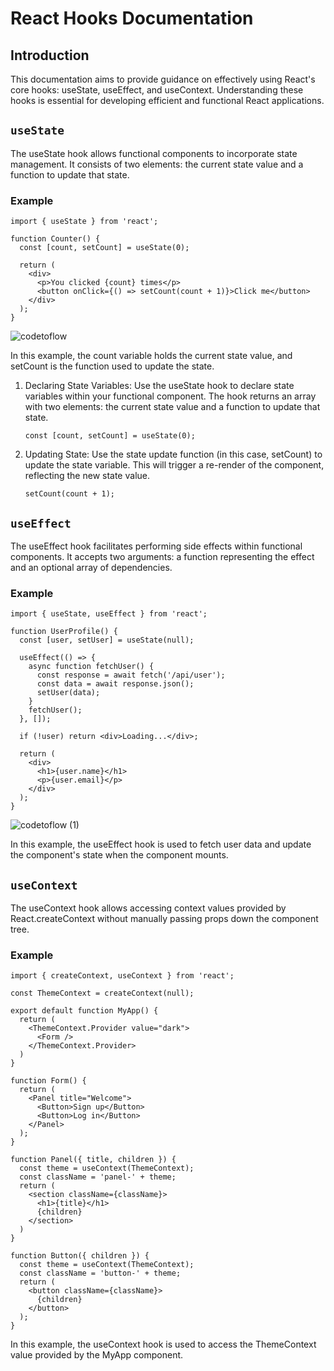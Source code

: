 # React Hooks Documentation
## Introduction
This documentation aims to provide guidance on effectively using React's core hooks: useState, useEffect, and useContext. Understanding these hooks is essential for developing efficient and functional React applications.

## `useState`
The useState hook allows functional components to incorporate state management. It consists of two elements: the current state value and a function to update that state.

### Example
```react
import { useState } from 'react';

function Counter() {
  const [count, setCount] = useState(0);

  return (
    <div>
      <p>You clicked {count} times</p>
      <button onClick={() => setCount(count + 1)}>Click me</button>
    </div>
  );
}
```
![codetoflow](https://github.com/akkm9120/sctp02-react-/assets/150890227/8b685a7c-dc7b-4603-872c-97f61d6caad3)



In this example, the count variable holds the current state value, and setCount is the function used to update the state.
1. Declaring State Variables: Use the useState hook to declare state variables within your functional component. The hook returns an array with two elements: the current state value and a function to update that state.
   ```react
   const [count, setCount] = useState(0);
   ```
2. Updating State: Use the state update function (in this case, setCount) to update the state variable. This will trigger a re-render of the component, reflecting the new state value.
    ```react
    setCount(count + 1);
    ```


## `useEffect`
The useEffect hook facilitates performing side effects within functional components. It accepts two arguments: a function representing the effect and an optional array of dependencies.

### Example
```react
import { useState, useEffect } from 'react';

function UserProfile() {
  const [user, setUser] = useState(null);

  useEffect(() => {
    async function fetchUser() {
      const response = await fetch('/api/user');
      const data = await response.json();
      setUser(data);
    }
    fetchUser();
  }, []);

  if (!user) return <div>Loading...</div>;

  return (
    <div>
      <h1>{user.name}</h1>
      <p>{user.email}</p>
    </div>
  );
}
```
![codetoflow (1)](https://github.com/akkm9120/sctp02-react-/assets/150890227/f200185a-a85c-4019-8b8b-486b20f8ff1c)

In this example, the useEffect hook is used to fetch user data and update the component's state when the component mounts.

## `useContext`
The useContext hook allows accessing context values provided by React.createContext without manually passing props down the component tree.

### Example
```react
import { createContext, useContext } from 'react';

const ThemeContext = createContext(null);

export default function MyApp() {
  return (
    <ThemeContext.Provider value="dark">
      <Form />
    </ThemeContext.Provider>
  )
}

function Form() {
  return (
    <Panel title="Welcome">
      <Button>Sign up</Button>
      <Button>Log in</Button>
    </Panel>
  );
}

function Panel({ title, children }) {
  const theme = useContext(ThemeContext);
  const className = 'panel-' + theme;
  return (
    <section className={className}>
      <h1>{title}</h1>
      {children}
    </section>
  )
}

function Button({ children }) {
  const theme = useContext(ThemeContext);
  const className = 'button-' + theme;
  return (
    <button className={className}>
      {children}
    </button>
  );
}
```
In this example, the useContext hook is used to access the ThemeContext value provided by the MyApp component.

